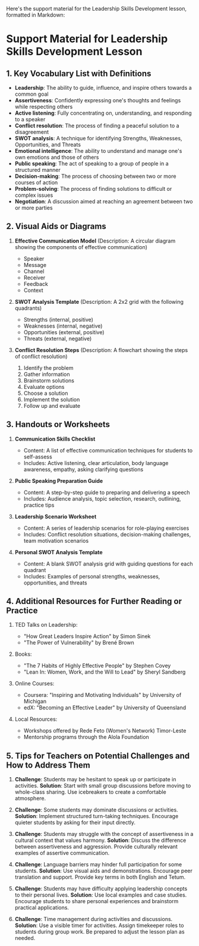 Here's the support material for the Leadership Skills Development lesson, formatted in Markdown:

# Support Material for Leadership Skills Development Lesson

## 1. Key Vocabulary List with Definitions

- **Leadership**: The ability to guide, influence, and inspire others towards a common goal
- **Assertiveness**: Confidently expressing one's thoughts and feelings while respecting others
- **Active listening**: Fully concentrating on, understanding, and responding to a speaker
- **Conflict resolution**: The process of finding a peaceful solution to a disagreement
- **SWOT analysis**: A technique for identifying Strengths, Weaknesses, Opportunities, and Threats
- **Emotional intelligence**: The ability to understand and manage one's own emotions and those of others
- **Public speaking**: The act of speaking to a group of people in a structured manner
- **Decision-making**: The process of choosing between two or more courses of action
- **Problem-solving**: The process of finding solutions to difficult or complex issues
- **Negotiation**: A discussion aimed at reaching an agreement between two or more parties

## 2. Visual Aids or Diagrams

1. **Effective Communication Model**
   (Description: A circular diagram showing the components of effective communication)
   - Speaker
   - Message
   - Channel
   - Receiver
   - Feedback
   - Context

2. **SWOT Analysis Template**
   (Description: A 2x2 grid with the following quadrants)
   - Strengths (internal, positive)
   - Weaknesses (internal, negative)
   - Opportunities (external, positive)
   - Threats (external, negative)

3. **Conflict Resolution Steps**
   (Description: A flowchart showing the steps of conflict resolution)
   1. Identify the problem
   2. Gather information
   3. Brainstorm solutions
   4. Evaluate options
   5. Choose a solution
   6. Implement the solution
   7. Follow up and evaluate

## 3. Handouts or Worksheets

1. **Communication Skills Checklist**
   - Content: A list of effective communication techniques for students to self-assess
   - Includes: Active listening, clear articulation, body language awareness, empathy, asking clarifying questions

2. **Public Speaking Preparation Guide**
   - Content: A step-by-step guide to preparing and delivering a speech
   - Includes: Audience analysis, topic selection, research, outlining, practice tips

3. **Leadership Scenario Worksheet**
   - Content: A series of leadership scenarios for role-playing exercises
   - Includes: Conflict resolution situations, decision-making challenges, team motivation scenarios

4. **Personal SWOT Analysis Template**
   - Content: A blank SWOT analysis grid with guiding questions for each quadrant
   - Includes: Examples of personal strengths, weaknesses, opportunities, and threats

## 4. Additional Resources for Further Reading or Practice

1. TED Talks on Leadership:
   - "How Great Leaders Inspire Action" by Simon Sinek
   - "The Power of Vulnerability" by Brené Brown

2. Books:
   - "The 7 Habits of Highly Effective People" by Stephen Covey
   - "Lean In: Women, Work, and the Will to Lead" by Sheryl Sandberg

3. Online Courses:
   - Coursera: "Inspiring and Motivating Individuals" by University of Michigan
   - edX: "Becoming an Effective Leader" by University of Queensland

4. Local Resources:
   - Workshops offered by Rede Feto (Women's Network) Timor-Leste
   - Mentorship programs through the Alola Foundation

## 5. Tips for Teachers on Potential Challenges and How to Address Them

1. **Challenge**: Students may be hesitant to speak up or participate in activities.
   **Solution**: Start with small group discussions before moving to whole-class sharing. Use icebreakers to create a comfortable atmosphere.

2. **Challenge**: Some students may dominate discussions or activities.
   **Solution**: Implement structured turn-taking techniques. Encourage quieter students by asking for their input directly.

3. **Challenge**: Students may struggle with the concept of assertiveness in a cultural context that values harmony.
   **Solution**: Discuss the difference between assertiveness and aggression. Provide culturally relevant examples of assertive communication.

4. **Challenge**: Language barriers may hinder full participation for some students.
   **Solution**: Use visual aids and demonstrations. Encourage peer translation and support. Provide key terms in both English and Tetum.

5. **Challenge**: Students may have difficulty applying leadership concepts to their personal lives.
   **Solution**: Use local examples and case studies. Encourage students to share personal experiences and brainstorm practical applications.

6. **Challenge**: Time management during activities and discussions.
   **Solution**: Use a visible timer for activities. Assign timekeeper roles to students during group work. Be prepared to adjust the lesson plan as needed.